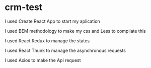 # crm-test

I used Create React App to start my aplication

I used BEM methodology to make my css and Less to compilate this

I used React Redux to manage the states

I used React Thunk to manage the asynchronous requests

I used Axios to make the Api request
